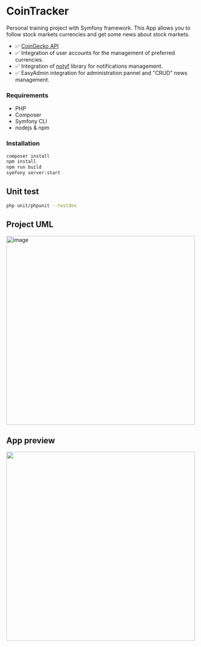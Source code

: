 # CoinTracker

Personal training project with Symfony framework.
This App allows you to follow stock markets currencies and get some news about stock markets.

- ✅ [CoinGecko API](https://www.coingecko.com/en/api/documentation)
- ✅ Integration of user accounts for the management of preferred currencies.
- ✅ Integration of [notyf](https://github.com/caroso1222/notyf) library for notifications management.
- ✅ EasyAdmin integration for administration pannel and "CRUD" news management.

### Requirements

- PHP
- Composer
- Symfony CLI
- nodejs & npm


### Installation

```bash
composer install
npm install
npm run build
symfony server:start
```

 ## Unit test

 ```bash
 php unit/phpunit --testdox
 ```
 
 
 
 
  ## Project UML 
  
<img width="500" alt="image" src="https://user-images.githubusercontent.com/102531037/198133474-5c77f071-1578-40a0-a802-edbb78fe4b10.png">

 
 ## App preview
 
 <img src="https://user-images.githubusercontent.com/102531037/198005279-a1d33523-be30-4d8d-8412-478bb96a374a.gif" width="500"/>
 



